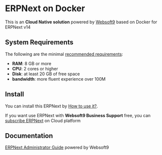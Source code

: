 # ERPNext on Docker  

This is an **Cloud Native solution** powered by [Websoft9](https://www.websoft9.com) based on Docker for ERPNext v14

## System Requirements

The following are the minimal [recommended requirements](https://github.com/frappe/bench):

* **RAM**: 8 GB or more
* **CPU**: 2 cores or higher
* **Disk**: at least 20 GB of free space
* **bandwidth**: more fluent experience over 100M  

## Install

You can install this ERPNext by [How to use it?](https://github.com/Websoft9/docker-library#how-to-use-it).   

If you want use ERPNext with **Websoft9 Business Support** free, you can [subscribe ERPNext](https://www.websoft9.com/apps) on Cloud platform

## Documentation

[ERPNext Administrator Guide](https://support.websoft9.com/docs/erpnext) powered by Websoft9
